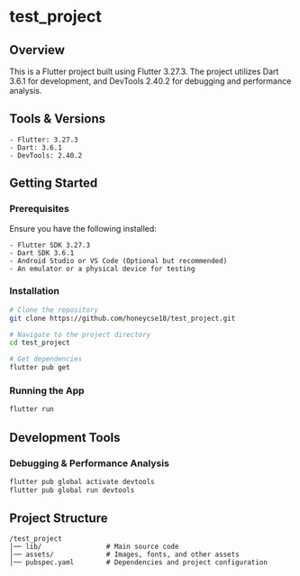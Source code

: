 # test_project

## Overview
This is a Flutter project built using Flutter 3.27.3. The project utilizes Dart 3.6.1 for development, and DevTools 2.40.2 for debugging and performance analysis.

## Tools & Versions
```
- Flutter: 3.27.3
- Dart: 3.6.1
- DevTools: 2.40.2
```

## Getting Started
### Prerequisites
Ensure you have the following installed:
```
- Flutter SDK 3.27.3
- Dart SDK 3.6.1
- Android Studio or VS Code (Optional but recommended)
- An emulator or a physical device for testing
```

### Installation
```sh
# Clone the repository
git clone https://github.com/honeycse18/test_project.git

# Navigate to the project directory
cd test_project

# Get dependencies
flutter pub get
```

### Running the App
```sh
flutter run
```

## Development Tools
### Debugging & Performance Analysis
```sh
flutter pub global activate devtools
flutter pub global run devtools
```

## Project Structure
```
/test_project
│── lib/                # Main source code
│── assets/             # Images, fonts, and other assets
│── pubspec.yaml        # Dependencies and project configuration

```



